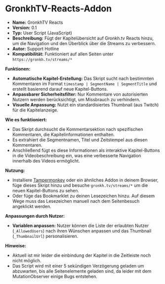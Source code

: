 # GronkhTV-Reacts-Addon

- **Name:** GronkhTV Reacts
- **Version:** 0.1
- **Typ:** User Script (JavaScript)
- **Beschreibung:** Fügt der Kapitelübersicht auf Gronkh.tv Reacts hinzu, um die Navigation und den Überblick über die Streams zu verbessern.
- **Autor:** Support Hotline
- **Kompatibilität:** Funktioniert auf allen Seiten unter `https://gronkh.tv/streams/*`

**Funktionen:**
- **Automatische Kapitel-Erstellung:** Das Skript sucht nach bestimmten Kommentaren im Format `timestamp | SegmentName | SegmentTitle` und erstellt basierend darauf neue Kapitel-Buttons.
- **Anpassbarer Sicherheitsfilter:** Nur Kommentare von autorisierten Nutzern werden berücksichtigt, um Missbrauch zu verhindern.
- **Visuelle Anpassung:** Nutzt ein standardisiertes Thumbnail (aus Twitch) für die Kapitelanzeige.

**Wie es funktioniert:**
- Das Skript durchsucht die Kommentarsektion nach spezifischen Kommentaren, die Kapitelinformationen enthalten.
- Es extrahiert die Segmentnamen, Titel und Zeitstempel aus diesen Kommentaren.
- Anschließend fügt es diese Informationen als interaktive Kapitel-Buttons in die Videobeschreibung ein, was eine verbesserte Navigation innerhalb des Videos ermöglicht.

**Nutzung:**
- Installiere [Tampermonkey](https://www.tampermonkey.net) oder ein ähnliches Addon in deinem Browser, füge dieses Skript hinzu und besuche `gronkh.tv/streams/*` um die neuen Kapitel-Buttons zu sehen.
- Oder füge das Bookmarklet zu deinen Lesezeichen hinzu. Auf diesem Wege muss das Lesezeichen manuell nach dem Seitenbesuch angeklickt werden.

**Anpassungen durch Nutzer:**
- **Variablen anpassen:** Nutzer können die Liste der erlaubten Nutzer (`_AllowedUsers`) nach ihren Wünschen anpassen und das Thumbnail (`_ThumbnailUrl`) personalisieren.

**Hinweise:**
- Aktuell ist mir leider die einbindung der Kapitel in die Zeitleiste noch nicht möglich.
- Das Script wird mit einer 5 sekündigen Verzögerung geladen um abzuwarten, bis alle Seitenelemente geladen sind, da leider mit dem MutationObserver einige Bugs entstehen.
